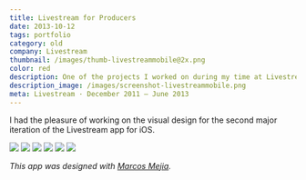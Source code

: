 ```yaml
---
title: Livestream for Producers
date: 2013-10-12
tags: portfolio
category: old
company: Livestream
thumbnail: /images/thumb-livestreammobile@2x.png
color: red
description: One of the projects I worked on during my time at Livestream was an iOS app to help our customers connect to their audiences on the go, broadcast live from their phones, control our hardware, and more.
description_image: /images/screenshot-livestreammobile.png
meta: Livestream · December 2011 — June 2013
---
```


I had the pleasure of working on the visual design for the second major iteration of the Livestream app for iOS.

<img src="/images/livestream-ios-1.jpg">
<img src="/images/livestream-ios-2.jpg">
<img src="/images/livestream-ios-3.jpg">
<img src="/images/livestream-ios-4.jpg">
<img src="/images/livestream-ios-5.jpg">
<img src="/images/livestream-ios-6.jpg">

_This app was designed with [Marcos Mejia](https://twitter.com/marcosmejia)._
